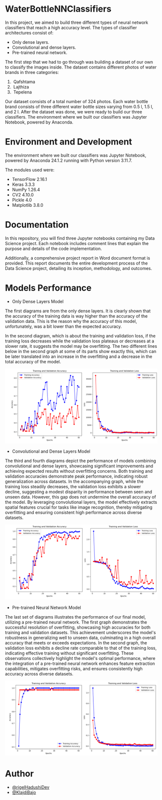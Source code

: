 
# WaterBottleNNClassifiers

In this project, we aimed to build three different types of neural network classifiers that reach a high accuracy level. The types of classifier architectures consist of:

- Only dense layers.
- Convolutional and dense layers.
- Pre-trained neural network.

The first step that we had to go through was building a dataset of our own to classify the images inside. The dataset contains different photos of water brands in three categories:

1)  Qafshtama
2)  Lajthiza
3)  Tepelena

Our dataset consists of a total number of 324 photos. Each water bottle brand consists of three different water bottle sizes varying from 0.5 l, 1.5 l, and 2 l.
After the dataset was done, we were ready to build our three classifiers. The environment where we built our classifiers was Jupyter Notebook, powered by Anaconda.

# Environment and Development 

The environment where we built our classifiers was Jupyter Notebook, powered by Anaconda 24.1.2 running with Python version 3.11.7.

The modules used were:

- TensorFlow 2.16.1
- Keras 3.3.3
- NumPy 1.26.4
- CV2 4.10.0
- Pickle 4.0
- Matplotlib 3.8.0

# Documentation

In this repository, you will find three Jupyter notebooks containing my Data Science project. Each notebook includes comment lines that explain the purpose and details of the code implementation.

Additionally, a comprehensive project report in Word document format is provided. This report documents the entire development process of the Data Science project, detailing its inception, methodology, and outcomes.


# Models Performance

- Only Dense Layers Model

The first diagrams are from the only dense layers. It is clearly shown that the accuracy of the training data is way higher than the accuracy of the validation data. This is the reason why the accuracy of this model, unfortunately, was a bit lower than the expected accuracy.

In the second diagram, which is about the training and validation loss, if the training loss decreases while the validation loss plateaus or decreases at a slower rate, it suggests the model may be overfitting. The two different lines below in the second graph at some of its parts show exactly this, which can be later translated into an increase in the overfitting and a decrease in the total accuracy of the model.

![Only Dense Layers Model Diagrams ](https://github.com/rigelHadushiDev/WaterBottleNNClassifiers/raw/main/documentation/onlyDenseLayerModelDiagram.png)

- Convolutional and Dense Layers Model

The third and fourth diagrams depict the performance of models combining convolutional and dense layers, showcasing significant improvements and achieving expected results without overfitting concerns. Both training and validation accuracies demonstrate peak performance, indicating robust generalization across datasets. In the accompanying graph, while the training loss steadily decreases, the validation loss exhibits a slower decline, suggesting a modest disparity in performance between seen and unseen data. However, this gap does not undermine the overall accuracy of the model. By leveraging convolutional layers, the model effectively extracts spatial features crucial for tasks like image recognition, thereby mitigating overfitting and ensuring consistent high performance across diverse datasets.

![Convolutional and Dense Layers Model Diagrams](https://github.com/rigelHadushiDev/WaterBottleNNClassifiers/raw/main/documentation/Conv%26DenseModelDiagram.png)

- Pre-trained Neural Network Model

The last set of diagrams illustrates the performance of our final model, utilizing a pre-trained neural network. The first graph demonstrates the successful resolution of overfitting, showcasing high accuracies for both training and validation datasets. This achievement underscores the model's robustness in generalizing well to unseen data, culminating in a high overall accuracy that meets or exceeds expectations. In the second graph, the validation loss exhibits a decline rate comparable to that of the training loss, indicating effective training without significant overfitting. These observations collectively highlight the model's optimal performance, where the integration of a pre-trained neural network enhances feature extraction capabilities, mitigates overfitting risks, and ensures consistently high accuracy across diverse datasets.

![Pre-trained Neural Network Model Diagrams ](https://github.com/rigelHadushiDev/WaterBottleNNClassifiers/raw/main/documentation/Pre-trainedModelDiagram.png)

# Author

- [@rigelHadushiDev](https://www.github.com/rigelHadushiDev)
- [@KlajdiBajo](https://github.com/KlajdiBajo)



